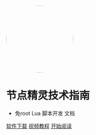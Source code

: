 <img width="180px" style="border-radius: 50%" bor src="https://scriptdance.github.io/Node-Script/assert/logo.png?x-oss-process=style/may">

# 节点精灵技术指南

- 免root Lua 脚本开发 文档

[软件下载](<https://scriptdance.github.io/Node-Script/assert/jdscript.apk>)
[视频教程](<https://scriptdance.github.io/Node-Script>)
[开始阅读](README.md)
